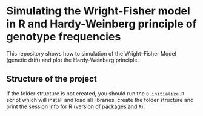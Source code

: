 # Simulating the Wright-Fisher model in R and Hardy-Weinberg principle of genotype frequencies

This repository shows how to simulation of the Wright–Fisher Model (genetic drift) and plot the Hardy-Weinberg principle. 

## Structure of the project

If the folder structure is not created, you should run the `0.initialize.R` script which will install and load all libraries, create the folder structure and print the session info for R (version of packages and `R`).

